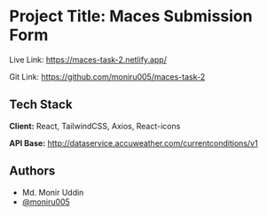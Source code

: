 
# Project Title: Maces Submission Form

Live Link: https://maces-task-2.netlify.app/

Git Link: https://github.com/moniru005/maces-task-2


## Tech Stack

**Client:** React, TailwindCSS, Axios, React-icons

**API Base:** http://dataservice.accuweather.com/currentconditions/v1 



## Authors
- Md. Monir Uddin
- [@moniru005](https://www.github.com/moniru005)

